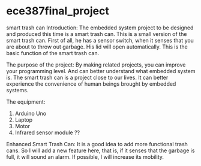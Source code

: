 # ece387final_project
smart trash can
Introduction:
The embedded system project to be designed and produced this time is a smart trash can. This is a small version of the smart trash can. First of all, he has a sensor switch, when it senses that you are about to throw out garbage. His lid will open automatically. This is the basic function of the smart trash can.

The purpose of the project:
By making related projects, you can improve your programming level. And can better understand what embedded system is. The smart trash can is a project close to our lives. It can better experience the convenience of human beings brought by embedded systems.

The equipment:
1.	Arduino Uno
2.	Laptop
3.	Motor
4.	Infrared sensor module
??


Enhanced Smart Trash Can:
It is a good idea to add more functional trash cans. So I will add a new feature here, that is, if it senses that the garbage is full, it will sound an alarm. If possible, I will increase its mobility.
